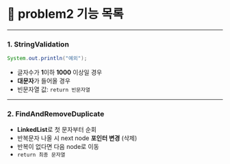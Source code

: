 # 🚀 problem2 기능 목록
- - -
### 1. StringValidation 
```java
System.out.println("예외");
```
- 글자수가 **1**이하 **1000** 이상일 경우
- **대문자**가 들어올 경우
- 빈문자열 값: ```return 빈문자열```
- - -
### 2. FindAndRemoveDuplicate
- **LinkedList**로 첫 문자부터 순회
- 반복문자 나올 시 next  node **포인터 변경** (삭제)
- 반복이 없다면 다음 node로 이동
- ```return 최종 문자열```
 